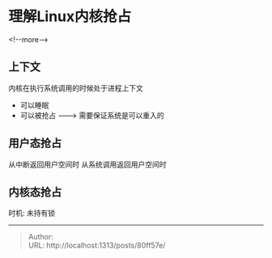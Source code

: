 # 理解Linux内核抢占


&lt;!--more--&gt;

## 上下文
内核在执行系统调用的时候处于进程上下文
 - 可以睡眠
 - 可以被抢占 ---&gt; 需要保证系统是可以重入的


## 用户态抢占
从中断返回用户空间时
从系统调用返回用户空间时

## 内核态抢占
时机: 未持有锁

---

> Author:   
> URL: http://localhost:1313/posts/80ff57e/  

